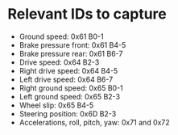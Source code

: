 # Relevant IDs to capture

- Ground speed: 0x61 B0-1
- Brake pressure front: 0x61 B4-5
- Brake pressure rear: 0x61 B6-7
- Drive speed: 0x64 B2-3
- Right drive speed: 0x64 B4-5
- Left drive speed: 0x64 B6-7
- Right ground speed: 0x65 B0-1
- Left ground speed: 0x65 B2-3
- Wheel slip: 0x65 B4-5
- Steering position: 0x6D B2-3
- Accelerations, roll, pitch, yaw: 0x71 and 0x72
